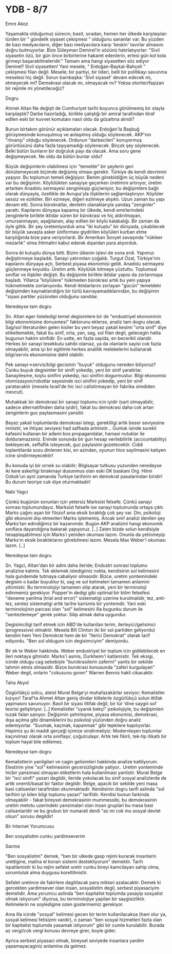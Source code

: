 # YDB - 8/7

Emre Akoz

Yaşamakta olduğumuz sürecin; basit, sıradan, hemen her ülkede karşılaşılan türden bir " gündelik siyaset çekişmesi " olduğunu sananlar var. Bu yüzden de bazı medyacıların, diğer bazı medyacılara karşı 'keskin' tavırlar almasını doğru bulmuyorlar. Bize Süleyman Demirel'in sözünü hatırlatıyorlar: "Sivil siyasetin özü, bir gün önce birbirlerine hakaret edenlerin, ertesi gün kol kola girmeyi başarabilmeleridir." Tamam ama hangi siyasetten söz ediyor Demirel? Sivil siyasetten! Yani mesele, " Erdoğan-Baykal-Bahçeli " çekişmesi filan değil. Mesele; bir partiyi, bir lideri, belli bir politikayı savunma meselesi hiç değil. Sorun bambaşka: 'Sivil siyaset' devam edecek mi, etmeyecek mi? Demokrasi olacak mı, olmayacak mı? Yoksa otoriter/faşizan bir rejimle mi yönetileceğiz?

Dogru

Ahmet Altan
Ne değişti de Cumhuriyet tarihi boyunca görülmemiş bir olayla karşılaştık? Darbe hazırladığı, birlikte çalıştığı bir amiral tarafından itiraf edilen eski bir kuvvet komutanı nasıl oldu da gözaltına alındı?

Bunun birtakım görünür açıklamaları olacak. Erdoğan'la Başbuğ görüşmesinde konuşulmuş ve anlaşılmış olduğu söylenecek. AKP'nin "rövanşı" olduğu söylenecek. Ordunun "darbecileri" koruyormuş görüntüsünü daha fazla taşıyamadığı söylenecek. Birçok şey söylenecek. Belki bütün bunların bir doğruluk payı da olacak. Ama soru gene değişmeyecek. Ne oldu da bütün bunlar oldu?

Büyük değişimlerin olabilmesi için "temelde" bir şeylerin geri dönülemeyecek biçimde değişmiş olması gerekir. Türkiye de kendi devrimini yaşıyor. Bu toplumun temeli değişiyor. Benim görebildiğim üç büyük nedeni var bu değişimin. Köylülükten sanayiye geçerken üretimini artırıyor, üretim artarken Anadolu sermayesi zenginleşip güçleniyor, bu değişimlere bağlı olarak dünyayla, özellikle de Avrupa'yla ilişkilerini sağlamlaştırıyor. Köylüler sessiz ve eziktiler. Biri ezmeye, diğeri ezilmeye alışıktı. Uzun zaman bu yapı devam etti. Sonra bürokratlar, devletin olanaklarıyla yandaş "zenginler" yarattı. Kapılarını dünyaya kapamış bir ülkede, kendi emirlerindeki zenginlerle birlikte iktidar süren bir bürokrasi ve hiç aldırılmayan, umursanmayan, aşağılanan, alay edilen bir köylü kalabalığı. Bir zaman da öyle gittik. Bir şey üretemiyorduk ama "iki kutuplu" bir dünyada, çıkabilecek bir büyük savaşta asker üniforması giydirilen köylüleri kurban etme karşılığında bize para veriyorlardı. Bir Amerikan Sovyet savaşında "nükleer mezarlık" olma ihtimalini kabul ederek dışardan para alıyorduk.

Sonra iki kutuplu dünya bitti. Bizim ülkenin işlevi de sona erdi. Yapımızı değiştirmeye başladık. Sanayi yatırımları çoğaldı. Turgut Özal, Türkiye'nin kapılarını dünyaya açtı. Serbest piyasa ekonomisi geldi. Anadolu sermayesi güçlenmeye koyuldu. Üretim arttı. Köylülük bitmeye yüztuttu. Toplumsal sınıflar ve ilişkiler değişti. Bu değişimle birlikte iktidar yapısı da zorlanmaya başladı. Yıllarca "köylülere" hükmeden bürokrasi artık bu yeni yapıya hükmetmekte zorlanıyordu. Kendi iktidarlarını zorlayan "gücün" temeldeki değişimden kaynaklandığını bir türlü kavrayamadıklarından, bu değişimin "siyasi partiler yüzünden olduğunu sandılar.

Neredeyse tam dogru

Sn. Altan eger listeledigi temel degisimlere bir de "endustriyel ekonominin bilgi ekonomisine donusmesi" faktorunu eklerse, analiz tam dogru olacak. Sag/sol literaturden gelen kisiler bu yeni beyaz yakali kesimi "orta sinif" diye etiketlemekte, fakat bu sinif, orta, yan, sag, sol filan degil, gelecegin hatta bugunun hakim sinifidir. En ustte, en fazla sayida, en becerikli olandir. Herkes bir sanayi tesekkulu sahibi olamaz, ya da olanlarin sayisi cok fazla olmayabilir, ama iyi bir egitimle herkes analitik melekelerini kullanarak bilgi/servis ekonomisine dahil olabilir.

Pek sanayi->servis/bilgi gecisinin "buyuk" oldugunu nereden biliyoruz? Cunku buyuk degisimler bir sinifi yokedip, yeni bir sinif yaratirlar. Sanayilesme, koylu sinifini yokedip, isci sinifini dogurmustur. Bilgi ekonomisi otomizasyon/robotlar sayesinde isci sinifini yokedip, yeni bir sinif yaratacaktir (mesela Israil'de hic isci calistirmayan bir fabrika simdiden mevcut).

Muhakkak bir demokrasi bir sanayi toplumu icin iyidir (sart olmayabilir, sadece alternatifinden daha iyidir), fakat bu demokrasi daha cok artan zenginlerin guc paylasmasini yansitir.

Beyaz yakali toplumlarda demokrasi istegi, gerekliligi artik beser seviyesine inmistir, ve ihtiyac seviyesi had safhada artmistir... Gunluk isinde surekli kafasini kullanan bir adami bos propagandalar, hamasi nutuklar ile dolduramazsiniz. Eninde sonunda bir gun hesap verilebilirlik (accountability) bekleyecek, seffaflik isteyecek, guc paylasimi gozetecektir. Ciddi toplantilarda sozu dinlenen kisi, en azindan, oyunun hice sayilmasini katiyen icine sindirmeyecektir!

Bu konuda iyi bir ornek su olabilir; Bilgisayar tutkusu yuzunden neredeyse iki kere askerligi birakmayi dusunmus olan eski GK baskani Org. Hilmi Ozkok'un ayni zamanda Turkiye tarihinin en demokrat pasalarindan biridir! Bu durum teoriye cuk diye oturmaktadir!

Nabi Yagci

Çünkü bugünün sorunları için yetersiz Marksist felsefe. Çünkü sanayi sonrası toplumundayız. Marksist felsefe ise sanayi toplumunda ortaya çıktı. Marks çağını aşan bir filozof ama eksik bıraktığı çok şey var. Din, psikoloji gibi ekonomi dışı etmenleri Marks işlememiş. Ancak sınıf analizi denilen şey Marks’tan edindiğimiz bir kazanımdır. Bugün AKP analizini hangi ekonomik sınıflara dayandığına bakarak yapıyoruz. [..] Zaten bizde solun kendisiyle hesaplaşabilmesi için Marks’ı yeniden okuması lazım. Onunla da yetinmeyip Marks’ın eksik bıraktıklarını görebilmesi lazım. Mesela Max Weber’i okuması lazım. [..]

Neredeyse tam dogru

Sn. Yagci, Altan'dan bir adim daha ileride; Endustri sonrasi toplumu analizine katmis. Tek eklemek istedigimiz nokta, kendisinin sol kelimesini hala gundemde tutmaya cabaliyor olmasidir. Bizce, uretim yontemindeki degisim o kadar buyuktur ki, sag ve sol kelimeleri tamamen anlamini yitirmistir. Bu terminolojiyi tamamen silip atarak, yeni bir terminoloji edinmemiz gerekiyor. Popper'in dedigi gibi optimal bir bilim felsefesi "deneme yanilma (trial and error)" sistematigi uzerine kurulmalidir, tez, anti-tez, sentez sistematigi artik tarihe karismis bir yontemdir. Yani eski terminolojinin parcasi olan "sol" kelimesini illa bugunku durum ile "sentezlemeye" gerek yoktur. Silip atmak daha uygundur.

Degisimciligi tarif etmek icin ABD'de kullanilan terim, ilerleyici/gelisimci (progressive) olmaktir. Mesela Bill Clinton (ki bir sol partiden geliyordu) kendini hem Yeni Demokrat hem de bir "Ilerici Demokrat" olarak tarif ediyordu. "Ben sol oldugum icin degisimciyim" demiyordu.

Bir ek te Weber hakkinda. Weber endustriyel bir toplum icin gidilebilecek en ileri noktaya gitmistir. Marks'i asmis, Durkheim'i katlamistir. Tek eksigi, icinde oldugu cag sebebiyle "burokrasilerin zaferini" yanlis bir sekilde tahmin etmis olmasidir. Bizce burokrasi konusunda "zaferi kurgulayan" Weber degil, onlarin "cokusunu goren" Warren Bennis hakli cikacaktir.

Taha Akyol

Özgürlükçü solcu, ateist Murat Belge’yi muhafazakârlar seviyor; Kemalistler kızıyor! Taraf‘ta Ahmet Altan geniş dindar kitlelerle özgürlükçü solun ittifak yapmasını savunuyor. Basit bir siyasi ittifak değil, bir tür ‘dine saygılı sol’ teorisi geliştiriyor. [..] Kemalistler “uyanık bekçi” psikolojiyle, bu değişimleri tuzak falan sanıyor. Değişimin şehirleşme, piyasa ekonomisi, demokrasi, dışa açılma gibi dinamiklerini bu psikoloji yüzünden doğru analiz edemiyorlar. “Susmak, kaçmak, kapanmak” gibi tepkilere kapılıyorlar. Hepimiz şu iki maddi gerçeği içimize sindirmeliyiz: Modernleşen toplumlar kaçınılmaz olarak orta sınıflaşır, çoğulculaşır. Artık tek fikirli, tek-tip itikatlı bir toplum hayal bile edilemez.

Neredeyse tam dogru

Kemalistlerin yanilgilari ve cagin gelisimleri hakkinda analize katiliyorum. Elestirim yine "sol" kelimesinin gecersizliginde yatiyor.. Uretim yonteminde hicbir yansimasi olmayan etiketlerin hala kullanilmasi yanlistir. Murat Belge bir "isci sinifi" yazari degildir, ileride yokolacak bu sinif sosyal analizlerde de artik onemli/basat bir faktor degildir. Belge, apacik bir sekilde yeni masa basi calisanlari tarafindan okunmaktadir. Kendisinin dogru tarifi aslinda "sol tarihini iyi bilen bilgi toplumu yazari" tarifidir. Kendisi bunun farkinda olmayabilir - fakat bireysel demokrasinin mummessibi, bu demokrasinin uretim metotu uzerindeki yansimalari olan insan gruplari bu masa basi calisanlaridir ve bu grubun bir numarali derdi "az mi cok mu sosyal devlet olsun" sorusu degildir!

Bir Internet Yorumcusu

Ben sosyalistim cunku yardimseverim

Sacma

"Ben sosyalistim" demek, "ben bir ulkede gasp rejimi kurarak insanlarin urettigine, malina el konan sistemi destekliyorum" demektir. Tarih ispatlamistir ki bu rejim sefalet uretir cunku bireyi kamcilayan sahip olma, sorumluluk alma duygusu koreltilmistir.

Sefalet uretince de fakirlere dagitilacak para miktari azalacaktir. Demek ki gercekten yardimsever olan insan, sosyalistim degil, serbest piyasaciyim demelidir. Ama yorumcu aslinda "ben kapitalist toplumda yasayip sosyalist olmak istiyorum" diyorsa, bu terminolojiye yapilan bir saygisizliktir. Kelimelerin ne soyledigine ozen gostermemiz gerekiyor.

Ama illa icinde "sosyal" kelimesi gecen bir terim kullanilacaksa (hani olur ya, sosyal kelimesi fetisizmi vardir), o zaman "ben sosyal hizmetleri fazla olan bir kapitalist toplumda yasamak istiyorum" gibi bir cumle kurulabilir. Burada az vergi/cok vergi konusu devreye girer, boyle gider.

Ayrica serbest piyasaci olmak, bireysel seviyede insanlara yardim yapamayacaginiz anlamina da gelmez.
